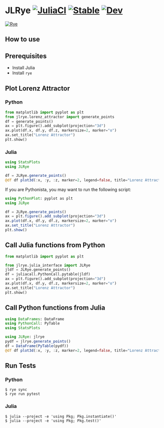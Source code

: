 # JLRye [![JuliaCI](https://github.com/terasakisatoshi/jldev_rye/actions/workflows/JuliaCI.yml/badge.svg)](https://github.com/terasakisatoshi/jldev_rye/actions/workflows/JuliaCI.yml) [![Stable](https://img.shields.io/badge/docs-stable-blue.svg)](https://terasakisatoshi.github.io/JLRye.jl/stable/) [![Dev](https://img.shields.io/badge/docs-dev-blue.svg)](https://terasakisatoshi.github.io/JLRye.jl/dev/)
[![Rye](https://img.shields.io/endpoint?url=https://raw.githubusercontent.com/mitsuhiko/rye/main/artwork/badge.json)](https://rye-up.com)

## How to use

## Prerequisites

- Install Julia
- Install `rye`

## Plot Lorenz Attractor

### Python

```python
from matplotlib import pyplot as plt
from jlrye.lorenz_attractor import generate_points
df = generate_points()
ax = plt.figure().add_subplot(projection="3d")
ax.plot(df.x, df.y, df.z, markersize=2, marker="o")
ax.set_title("Lorenz Attractor")
plt.show()
```

### Julia

```julia
using StatsPlots
using JLRye

df = JLRye.generate_points()
@df df plot3d(:x, :y, :z, marker=2, legend=false, title="Lorenz Attractor")
```

If you are Pythonista, you may want to run the following script:

```julia
using PythonPlot: pyplot as plt
using JLRye

df = JLRye.generate_points()
ax = plt.figure().add_subplot(projection="3d")
ax.plot(df.x, df.y, df.z, markersize=2, marker="o")
ax.set_title("Lorenz Attractor")
plt.show()
```

## Call Julia functions from Python

```python
from matplotlib import pyplot as plt

from jlrye.julia_interface import JLRye
jldf = JLRye.generate_points()
df = juliacall.PythonCall.pytable(jldf)
ax = plt.figure().add_subplot(projection="3d")
ax.plot(df.x, df.y, df.z, markersize=2, marker="o")
ax.set_title("Lorenz Attractor")
plt.show()
```

## Call Python functions from Julia

```julia
using DataFrames: DataFrame
using PythonCall: PyTable
using StatsPlots

using JLRye: jlrye
pydf = jlrye.generate_points()
df = DataFrame(PyTable(pydf))
@df df plot3d(:x, :y, :z, marker=2, legend=false, title="Lorenz Attractor")
```

## Run Tests

### Python

```console
$ rye sync
$ rye run pytest
```

### Julia

```console
$ julia --project -e 'using Pkg; Pkg.instantiate()'
$ julia --project -e 'using Pkg; Pkg.test()'
```
